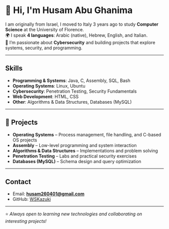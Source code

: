 # 👋 Hi, I'm Husam Abu Ghanima

I am originally from Israel, I moved to Italy 3 years ago to study **Computer Science** at the University of Florence.  
🌍 I speak **4 languages**: Arabic (native), Hebrew, English, and Italian.  
🔐 I’m passionate about **Cybersecurity** and building projects that explore systems, security, and programming.  

---

## Skills
- **Programming & Systems**: Java, C, Assembly, SQL, Bash  
- **Operating Systems**: Linux, Ubuntu  
- **Cybersecurity**: Penetration Testing, Security Fundamentals
- **Web Development**: HTML, CSS
- **Other**: Algorithms & Data Structures, Databases (MySQL)  

---

## 📂 Projects
- **Operating Systems** – Process management, file handling, and C-based OS projects  
- **Assembly** – Low-level programming and system interaction  
- **Algorithms & Data Structures** – Implementations and problem solving  
- **Penetration Testing** – Labs and practical security exercises  
- **Databases (MySQL)** – Schema design and query optimization  

---

##  Contact
- Email: **husam260401@gmail.com**  
- GitHub: [WSKazuki](https://github.com/WSKazuki)  

---

⭐️ *Always open to learning new technologies and collaborating on interesting projects!*
